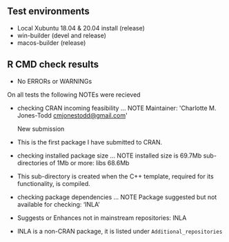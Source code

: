 ## Test environments

* Local Xubuntu 18.04 & 20.04 install (release)
* win-builder (devel and release)
* macos-builder (release)

## R CMD check results

* No ERRORs or WARNINGs

On all tests the following NOTEs were recieved

*  checking CRAN incoming feasibility ... NOTE
   Maintainer: 'Charlotte M. Jones-Todd <cmjonestodd@gmail.com>'

   New submission

 * This is the first package I have submitted to CRAN.

* checking installed package size ... NOTE
  installed size is 69.7Mb
  sub-directories of 1Mb or more:
    libs  68.6Mb

 * This sub-directory is created when the C++ template, required for its functionality, is compiled.

* checking package dependencies ... NOTE
Package suggested but not available for checking: ‘INLA’
* Suggests or Enhances not in mainstream repositories:
  INLA

 * INLA is a non-CRAN package, it is listed under `Additional_repositories`

